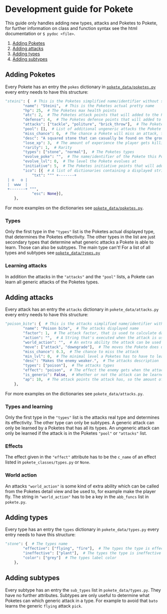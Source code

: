# Development guide for Pokete
This guide only handles adding new types, attacks and Poketes to Pokete, for further information on class and function syntax see the html documentation or `$ pydoc <file>`.

1. [Adding Poketes](#adding-poketes)
2. [Adding attacks](#adding-attacks)
3. [Adding types](#adding-types)
4. [Adding subtypes](#adding-subtypes)

## Adding Poketes
Every Pokete has an entry the `pokes` dictionary in [`pokete_data/poketes.py`](./pokete_data/poketes.py) every entry needs to have this structure:

```Python
"steini": {  # This is the Poketes simplified name/identifier without spaces and in lowercase, which is used to refer to the Pokete in the game
        "name": "Steini",  # This is the Poketes actual pretty name
        "hp": 25,  # The Poketes max health points
        "atc": 2,  # The Poketes attack points that will added to the Poketes level
        "defense": 4,  # The Poketes defense points that will added to the Poketes level
        "attacks": ["tackle", "politure", "brick_throw"],  # The Poketes starting attacks
        "pool": [],  # List of additional ungeneric attacks the Pokete can learn
        "miss_chance": 0,  # The chance a Pokete will miss an attack, this is added to the attacks individual `miss_chance`
        "desc": "A squared stone that can casually be found on the ground.",  # The Poketes description
        "lose_xp": 3,  # The amount of experience the player gets killing the Pokete
        "rarity": 1,  # Rarity
        "types": ["stone", "normal"],  # The Poketes types
        "evolve_poke": "",  # The name/identifier of the Pokete this Pokete evolves to at a certain level
        "evolve_lvl": 0,  # The level the Pokete evolves at
        "initiative": 5,  # The Poketes initiative points that will added to the Poketes level, and determine what Pokete starts in a fight
        "ico": [{  # A list of dictionaries containing a displayed string and a color, all those strings will be layered over each other and represent the Pokete in the fight
            "txt": """ +-------+
 | o   o |
 |  www  |
 +-------+ """,
            "esc": None}],
    },
```

For more examples on the dictionaries see [`pokete_data/poketes.py`](./pokete_data/poketes).

### Types
Only the first type in the `"types"` list is the Poketes actual displayed type, that determines the Poketes effectivity. The other types in the list are just secondary types that determine what generic attacks a Pokete is able to learn. Those can also be subtypes. The main type can't!
For a list of all types and subtypes see [`pokete_data/types.py`](./pokete_data/types.py)

### Learning attacks
In addition the attacks in the `"attacks"` and the `"pool"` lists, a Pokete can learn all generic attacks of the Poketes types.


## Adding attacks
Every attack has an entry the `attacks` dictionary in `pokete_data/attacks.py` every entry needs to have this structure:

```Python
"poison_bite": {  # This is the attacks simplified name/identifier without spaces and in lowercase, which is used to refer to the attack in the game
        "name": "Poison bite",  # The attacks displayed name
        "factor": 1,  # The attack factor, that is used to calculate damage
        "action": "",  # A String that's executed when the attack is used, to effect the Poketes or the enemies values (don't use this) 
        "world_action": "",  # An extra ability the attack can be used for
        "move": ["attack", "downgrade"],  # The moves the Pokete does using the attack
        "miss_chance": 0.3,  # The chance to miss the attack
        "min_lvl": 0,  # The minimal level a Poketes has to have to learn the attack
        "desc": "Makes the enemy weaker.",  # The attacks description
        "types": ["poison"],  # The attacks types
        "effect": "poison",  # The effect the enemy gets when the attack is used, default is None 
        "is_generic": False,  # Whether or not the attack can be learned by any Pokete of its types
        "ap": 10,  # The attack points the attack has, so the amount of times the attack can be used by a Pokete until the Pokete has to be healed
    },
```

For more examples on the dictionaries see `pokete_data/attacks.py`.

### Types and learning
Only the first type in the `"types"` list is the attacks real type and determines its effectivity. The other type can only be subtypes. A generic attack can only be learned by a Poketes that has all its types. An ungeneric attack can only be learned if the attack is in the Poketes `"pool"` or `"attacks"` list.

### Effects
The effect given in the `"effect"` attribute has to be the `c_name` of an effect listed in `pokete_classes/types.py` or `None`.

### World action
An attacks `"world_action"` is some kind of extra ability which can be called from the Poketes detail view and be used to, for example make the player fly. The string in `"world_action"` has to be a key in the `abb_funcs` list in `pokete.py`.


## Adding types
Every type has an entry the `types` dictionary in `pokete_data/types.py` every entry needs to have this structure:

```Python
"stone": {  # The types name
        "effective": ["flying", "fire"],  # The types the type is effective against 
        "ineffective": ["plant"],  # The types the type is ineffective against
        "color": ["grey"]  # The types label color
    },
```

## Adding subtypes
Every subtype has an entry the `sub_types` list in `pokete_data/types.py`. They have no further attributes. Subtypes are only useful to determine what Poketes can which generic attack in a type. For example to avoid that `bato` learns the generic `flying` attack `pick`.
